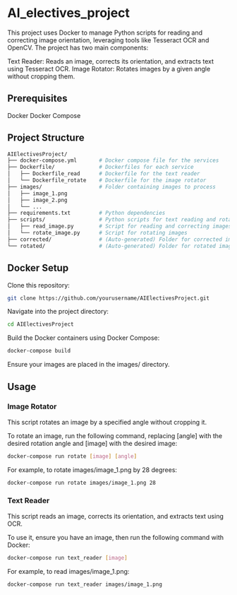 
# AI_electives_project

This project uses Docker to manage Python scripts for reading and correcting image orientation, leveraging tools like Tesseract OCR and OpenCV. The project has two main components:

Text Reader: Reads an image, corrects its orientation, and extracts text using Tesseract OCR.
Image Rotator: Rotates images by a given angle without cropping them.

## Prerequisites

Docker
Docker Compose

## Project Structure

```bash
AIElectivesProject/
├── docker-compose.yml       # Docker compose file for the services
├── Dockerfile/              # Dockerfiles for each service
│   ├── Dockerfile_read      # Dockerfile for the text reader
│   └── Dockerfile_rotate    # Dockerfile for the image rotator
├── images/                  # Folder containing images to process
│   ├── image_1.png
│   ├── image_2.png
│   └── ...
├── requirements.txt         # Python dependencies
├── scripts/                 # Python scripts for text reading and rotation
│   ├── read_image.py        # Script for reading and correcting images
│   └── rotate_image.py      # Script for rotating images
├── corrected/               # (Auto-generated) Folder for corrected images
└── rotated/                 # (Auto-generated) Folder for rotated images
```

## Docker Setup

Clone this repository:

```bash
git clone https://github.com/yourusername/AIElectivesProject.git
```

Navigate into the project directory:

```bash
cd AIElectivesProject
```

Build the Docker containers using Docker Compose:

```bash
docker-compose build
```

Ensure your images are placed in the images/ directory.

## Usage

### Image Rotator

This script rotates an image by a specified angle without cropping it.

To rotate an image, run the following command, replacing [angle] with the desired rotation angle and [image] with the desired image:

```bash
docker-compose run rotate [image] [angle]
```

For example, to rotate images/image_1.png by 28 degrees:

```bash
docker-compose run rotate images/image_1.png 28
```

### Text Reader

This script reads an image, corrects its orientation, and extracts text using OCR.

To use it, ensure you have an image, then run the following command with Docker:

```bash
docker-compose run text_reader [image]
```

For example, to read images/image_1.png:

```bash
docker-compose run text_reader images/image_1.png
```
